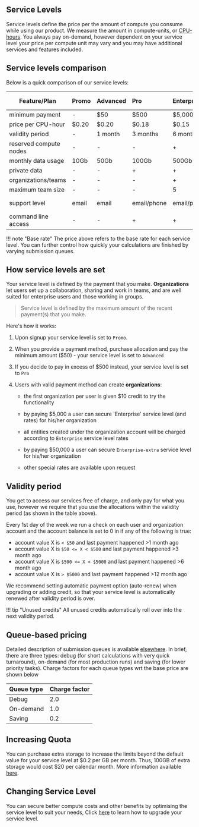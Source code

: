 <!-- DB -->

## Service Levels

Service levels define the price per the amount of compute you consume while using our product. We measure the amount in compute-units, or [CPU-hours](https://en.wikipedia.org/wiki/CPU_time). You always pay on-demand, however dependent on your service level your price per compute unit may vary and you may have additional services and features included.

## Service levels comparison

Below is a quick comparison of our service levels:

| Feature/Plan             |  Promo      | Advanced           | Pro                | Enterprise         |  Enterprise-extra         |
| -------------            |:----------- |:-------------      |:-------------      |:-------------      |:-------------             |
| minimum payment          |  -          | $50                | $500               | $5,000             | $50,000                   |
| price per CPU-hour       |  $0.20      | $0.20              | $0.18              | $0.15              | $0.10                     |
| validity period          |  -          | 1 month            | 3 months           | 6 months           | 12 months                 |
| reserved compute nodes   |  -          | -                  | -                  | +                  | +                         |
| monthly data usage       |  10Gb       | 50Gb               | 100Gb              | 500Gb              | 5Tb                       |
| private data             |  -          | -                  | +                  | +                  | +                         |
| organizations/teams      |  -          | -                  | -                  | +                  | +                         |
| maximum team size        |  -          | -                  | -                  | 5                  | 15                        |
| support level            |  email  | email          | email/phone    | email/phone    | email/phone/on-site   |
| command line access      |  -          | -                  | +                  | +                  | +                         |

!!! note "Base rate"
    The price above refers to the base rate for each service level. You can further control how quickly your calculations are finished by varying submission queues.

## How service levels are set

Your service level is defined by the payment that you make. **Organizations** let users set up a collaboration, sharing and work in teams, and are well suited for enterprise users and those working in groups.

> Service level is defined by the maximum amount of the recent payment(s) that you make.

Here's how it works:

1. Upon signup your service level is set to `Promo`.

2. When you provide a payment method, purchase allocation and pay the minimum amount ($50) - your service level is set to `Advanced`

3. If you decide to pay in excess of $500 instead, your service level is set to `Pro`

4. Users with valid payment method can create **organizations**:

    - the first organization per user is given $10 credit to try the functionality

    - by paying $5,000 a user can secure 'Enterprise' service level (and rates) for his/her organization

    - all entities created under the organization account will be charged according to `Enterprise` service level rates

    - by paying $50,000 a user can secure `Enterprise-extra` service level for his/her organization

    - other special rates are available upon request

## Validity period

You get to access our services free of charge, and only pay for what you use, however we require that you use the allocations within the validity period (as shown in the table above).

Every 1st day of the week we run a check on each user and organization account and the account balance is set to 0 in if any of the following is true:

- account value X is `< $50` and last payment happened >1 month ago
- account value X is `$50 <= X < $500` and last payment happened >3 month ago
- account value X is `$500 <= X < $5000` and last payment happened >6 month ago
- account value X is `> $5000` and last payment happened >12 month ago

We recommend setting automatic payment option (auto-renew) when upgrading or adding credit, so that your service level is automatically renewed after validity period is over.

!!! tip "Unused credits"
    All unused credits automatically roll over into the next validity period.

## Queue-based pricing

Detailed description of submission queues is available [elsewhere](../compute/queues.md). In brief, there are three types: debug (for short calculations with very quick turnaround), on-demand (for most production runs) and saving (for lower priority tasks). Charge factors for each queue types wrt the base price are shown below

|Queue type| Charge factor
|:---------|:------------
|Debug     | 2.0
|On-demand | 1.0
|Saving    | 0.2

## Increasing Quota

You can purchase extra storage to increase the limits beyond the default value for your service level at $0.2 per GB per month. Thus, 100GB of extra storage would cost $20 per calendar month. More information available [here](increase-quota.md).

## Changing Service Level

You can secure better compute costs and other benefits by optimising the service level to suit your needs, Click [here](upgrade-service-level.md) to learn how to upgrade your service level.

